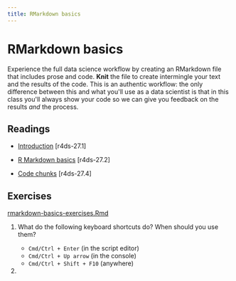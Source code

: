 ```yaml
---
title: RMarkdown basics
---
```


<!-- Generated automatically from rmarkdown-basics.yml. Do not edit by hand -->

# RMarkdown basics

Experience the full data science workflow by creating an RMarkdown file that
includes prose and code. __Knit__ the file to create intermingle your text and
the results of the code. This is an authentic workflow: the only difference
between this and what you'll use as a data scientist is that in this class
you'll always show your code so we can give you feedback on the results _and_
the process.

## Readings

  * [Introduction](http://r4ds.had.co.nz/r-markdown.html#introduction-18) [r4ds-27.1]

  * [R Markdown basics](http://r4ds.had.co.nz/r-markdown.html#r-markdown-basics) [r4ds-27.2]

  * [Code chunks](http://r4ds.had.co.nz/r-markdown.html#code-chunks) [r4ds-27.4]


## Exercises
[rmarkdown-basics-exercises.Rmd](rmarkdown-basics-exercises.Rmd)


1.  What do the following keyboard shortcuts do? When should you use them?

    -   `Cmd/Ctrl + Enter` (in the script editor)
    -   `Cmd/Ctrl + Up arrow` (in the console)
    -   `Cmd/Ctrl + Shift + F10` (anywhere)

2.

